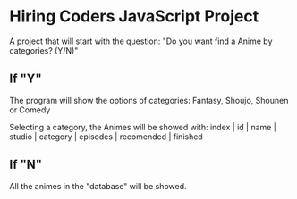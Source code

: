 # Hiring Coders JavaScript Project

A project that will start with the question:
"Do you want find a Anime by categories? (Y/N)"
## If "Y"

The program will show the options of categories:
Fantasy, Shoujo, Shounen or Comedy

Selecting a category, the Animes will be showed with:
index | id | name | studio | category | episodes | recomended | finished

## If "N"

All the animes in the "database" will be showed.